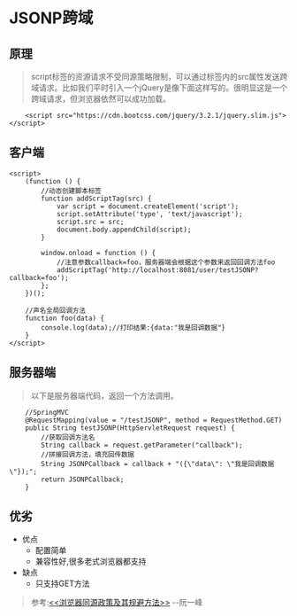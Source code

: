 # JSONP跨域
## 原理
> script标签的资源请求不受同源策略限制，可以通过标签内的src属性发送跨域请求。比如我们平时引入一个jQuery是像下面这样写的。很明显这是一个跨域请求，但浏览器依然可以成功加载。
````
    <script src="https://cdn.bootcss.com/jquery/3.2.1/jquery.slim.js"></script>

````
## 客户端
````
<script>
    (function () {
        //动态创建脚本标签
        function addScriptTag(src) {
            var script = document.createElement('script');
            script.setAttribute('type', 'text/javascript');
            script.src = src;
            document.body.appendChild(script);
        }
        
        window.onload = function () {
            //注意参数callback=foo，服务器端会根据这个参数来返回回调方法foo
            addScriptTag('http://localhost:8081/user/testJSONP?callback=foo');
        };
    })();
  
    //声名全局回调方法
    function foo(data) {
        console.log(data);//打印结果:{data:"我是回调数据"}
    }
</script>
````

## 服务器端
> 以下是服务器端代码，返回一个方法调用。
````
    //SpringMVC
    @RequestMapping(value = "/testJSONP", method = RequestMethod.GET)
    public String testJSONP(HttpServletRequest request) {
        //获取回调方法名
        String callback = request.getParameter("callback");
        //拼接回调方法，填充回传数据
        String JSONPCallback = callback + "({\"data\": \"我是回调数据\"});";
        return JSONPCallback;
    }
````

## 优劣
- 优点
  - 配置简单
  - 兼容性好,很多老式浏览器都支持
- 缺点
  - 只支持GET方法
> 参考:[<<浏览器同源政策及其规避方法>>](http://www.ruanyifeng.com/blog/2016/04/same-origin-policy.html)    --阮一峰
